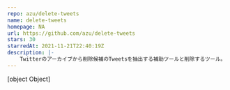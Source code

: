 ```yaml
---
repo: azu/delete-tweets
name: delete-tweets
homepage: NA
url: https://github.com/azu/delete-tweets
stars: 30
starredAt: 2021-11-21T22:40:19Z
description: |-
    Twitterのアーカイブから削除候補のTweetsを抽出する補助ツールと削除するツール。
---
```


[object Object]
